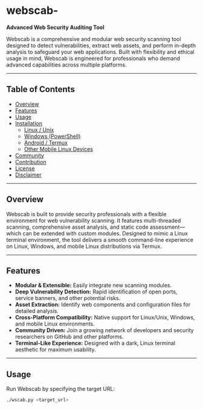 # webscab-

**Advanced Web Security Auditing Tool**

Webscab is a comprehensive and modular web security scanning tool designed to detect vulnerabilities, extract web assets, and perform in-depth analysis to safeguard your web applications. Built with flexibility and ethical usage in mind, Webscab is engineered for professionals who demand advanced capabilities across multiple platforms.

---

## Table of Contents

- [Overview](#overview)
- [Features](#features)
- [Usage](#usage)
- [Installation](#installation)
  - [Linux / Unix](#linux--unix)
  - [Windows (PowerShell)](#windows-powershell)
  - [Android / Termux](https://webscab.com)
  - [Other Mobile Linux Devices](#other-mobile-linux-devices)
- [Community](#community)
- [Contribution](#contribution)
- [License](#license)
- [Disclaimer](#disclaimer)

---

## Overview

Webscab is built to provide security professionals with a flexible environment for web vulnerability scanning. It features multi-threaded scanning, comprehensive asset analysis, and static code assessment—which can be extended with custom modules. Designed to mimic a Linux terminal environment, the tool delivers a smooth command-line experience on Linux, Windows, and mobile Linux distributions via Termux.

---

## Features

- **Modular & Extensible:** Easily integrate new scanning modules.
- **Deep Vulnerability Detection:** Rapid identification of open ports, service banners, and other potential risks.
- **Asset Extraction:** Identify web components and configuration files for detailed analysis.
- **Cross-Platform Compatibility:** Native support for Linux/Unix, Windows, and mobile Linux environments.
- **Community Driven:** Join a growing network of developers and security researchers on GitHub and other platforms.
- **Terminal-Like Experience:** Designed with a dark, Linux terminal aesthetic for maximum usability.

---

## Usage

Run Webscab by specifying the target URL:

```bash
./wscab.py <target_url>
